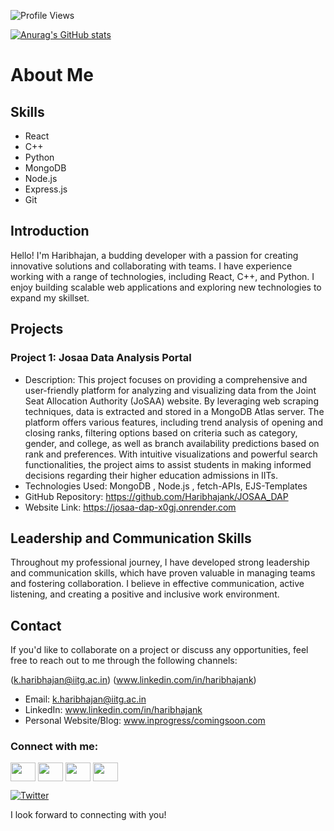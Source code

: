 
![Profile Views](https://komarev.com/ghpvc/?username=Haribhajank&color=blueviolet)

[![Anurag's GitHub stats](https://github-readme-stats.vercel.app/api?username=Haribhajank&show_icons=true&theme=tokyonight)](https://github.com/Haribhajank/github-readme-stats)


#   About Me


## Skills

- React
- C++
- Python
- MongoDB
- Node.js
- Express.js
- Git

## Introduction

Hello! I'm Haribhajan, a budding developer with a passion for creating innovative solutions and collaborating with teams. I have experience working with a range of technologies, including React, C++, and Python. I enjoy building scalable web applications and exploring new technologies to expand my skillset.

## Projects

### Project 1: Josaa Data Analysis Portal

- Description: This project focuses on providing a comprehensive and user-friendly platform for analyzing and visualizing data from the Joint Seat Allocation Authority (JoSAA) website. By leveraging web scraping techniques, data is extracted and stored in a MongoDB Atlas server. The platform offers various features, including trend analysis of opening and closing ranks, filtering options based on criteria such as category, gender, and college, as well as branch availability predictions based on rank and preferences. With intuitive visualizations and powerful search functionalities, the project aims to assist students in making informed decisions regarding their higher education admissions in IITs.
- Technologies Used: MongoDB , Node.js , fetch-APIs, EJS-Templates
- GitHub Repository: https://github.com/Haribhajank/JOSAA_DAP
- Website Link: https://josaa-dap-x0gj.onrender.com



## Leadership and Communication Skills

Throughout my professional journey, I have developed strong leadership and communication skills, which have proven valuable in managing teams and fostering collaboration. I believe in effective communication, active listening, and creating a positive and inclusive work environment.

## Contact

If you'd like to collaborate on a project or discuss any opportunities, feel free to reach out to me through the following channels:

<i class="fa-sharp fa-solid fa-envelope"></i>(k.haribhajan@iitg.ac.in)
<i class="fa-brands fa-linkedin"></i>(www.linkedin.com/in/haribhajank)

- Email: k.haribhajan@iitg.ac.in
- LinkedIn: www.linkedin.com/in/haribhajank
- Personal Website/Blog: www.inprogress/comingsoon.com

<h3 align="left">Connect with me:</h3>
<p align="left">
<a href="www.linkedin.com/in/haribhajank" target="blank"><img align="center" src="https://fontawesome.com/icons/linkedin?f=brands&s=solid" alt="" height="30" width="40" /></a>
<a href="your link" target="blank"><img align="center" src="https://cdn.jsdelivr.net/npm/simple-icons@3.0.1/icons/linkedin.svg" alt="" height="30" width="40" /></a>
<a href="your link" target="blank"><img align="center" src="https://cdn.jsdelivr.net/npm/simple-icons@3.0.1/icons/instagram.svg" alt="" height="30" width="40" /></a>
<a href="your link" target="blank"><img align="center" src="https://cdn.jsdelivr.net/npm/simple-icons@3.0.1/icons/youtube.svg" alt="" height="30" width="40" /></a>
</p>

[![Twitter](https://img.shields.io/badge/Twitter-%231DA1F2?style=for-the-badge&logo=twitter&logoColor=white)](https://twitter.com/your-username)


I look forward to connecting with you!

